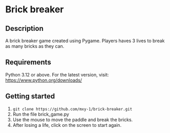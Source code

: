 # Brick breaker

## Description
A brick breaker game created using Pygame. Players haves 3 lives to break as many bricks as they can.

## Requirements
Python 3.12 or above. For the latest version, visit: https://www.python.org/downloads/

## Getting started
1. ```git clone https://github.com/mxy-1/brick-breaker.git ```
2. Run the file brick_game.py
3. Use the mouse to move the paddle and break the bricks.
4. After losing a life, click on the screen to start again.
